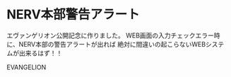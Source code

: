 # NERV本部警告アラート
エヴァンゲリオン公開記念に作りました。
WEB画面の入力チェックエラー時に、NERV本部の警告アラートが出れば
絶対に間違いの起こらないWEBシステムが出来るはず！！

EVANGELION
